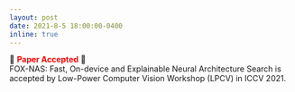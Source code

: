 ```yaml
---
layout: post
date: 2021-8-5 18:00:00-0400
inline: true
---
```

:tada: **<span style="color:red">Paper Accepted</span>** :tada: <br/>
FOX-NAS: Fast, On-device and Explainable Neural Architecture Search is accepted by Low-Power Computer Vision Workshop (LPCV) in ICCV 2021.
